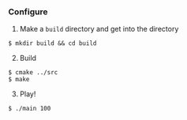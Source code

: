 ### Configure

1. Make a `build` directory and get into the directory
```
$ mkdir build && cd build
```
2. Build
```
$ cmake ../src
$ make
```
3. Play!
```
$ ./main 100
```
